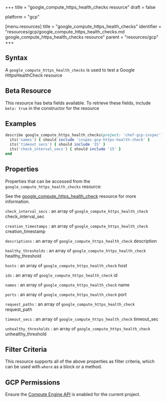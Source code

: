 +++
title = "google_compute_https_health_checks resource"
draft = false

platform = "gcp"

[menu.resources]
    title = "google_compute_https_health_checks"
    identifier = "resources/gcp/google_compute_https_health_checks.md google_compute_https_health_checks resource"
    parent = "resources/gcp"
+++

## Syntax

A `google_compute_https_health_checks` is used to test a Google HttpsHealthCheck resource

## Beta Resource

This resource has beta fields available. To retrieve these fields, include `beta: true` in the constructor for the resource

## Examples

```ruby
describe google_compute_https_health_checks(project: 'chef-gcp-inspec') do
  its('names') { should include 'inspec-gcp-https-health-check' }
  its('timeout_secs') { should include '15' }
  its('check_interval_secs') { should include '15' }
end
```

## Properties

Properties that can be accessed from the `google_compute_https_health_checks` resource:

See the [google_compute_https_health_check](/resources/google_compute_https_health_check/#properties) resource for more information.

`check_interval_secs`
: an array of `google_compute_https_health_check` check_interval_sec

`creation_timestamps`
: an array of `google_compute_https_health_check` creation_timestamp

`descriptions`
: an array of `google_compute_https_health_check` description

`healthy_thresholds`
: an array of `google_compute_https_health_check` healthy_threshold

`hosts`
: an array of `google_compute_https_health_check` host

`ids`
: an array of `google_compute_https_health_check` id

`names`
: an array of `google_compute_https_health_check` name

`ports`
: an array of `google_compute_https_health_check` port

`request_paths`
: an array of `google_compute_https_health_check` request_path

`timeout_secs`
: an array of `google_compute_https_health_check` timeout_sec

`unhealthy_thresholds`
: an array of `google_compute_https_health_check` unhealthy_threshold

## Filter Criteria

This resource supports all of the above properties as filter criteria, which can be used
with `where` as a block or a method.

## GCP Permissions

Ensure the [Compute Engine API](https://console.cloud.google.com/apis/library/compute.googleapis.com/) is enabled for the current project.
